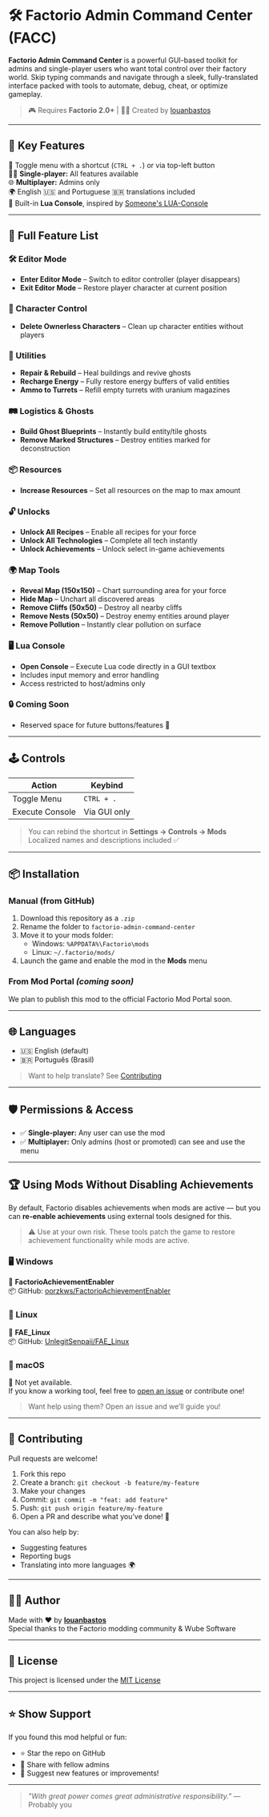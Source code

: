 # 🛠️ Factorio Admin Command Center (FACC)

**Factorio Admin Command Center** is a powerful GUI-based toolkit for admins and single-player users who want total control over their factory world. Skip typing commands and navigate through a sleek, fully-translated interface packed with tools to automate, debug, cheat, or optimize gameplay.

> 🎮 Requires **Factorio 2.0+** | 👨‍💻 Created by [louanbastos](https://github.com/loadsec)

---

## 🚀 Key Features

🔘 Toggle menu with a shortcut (`CTRL + .`) or via top-left button  
🧑‍💻 **Single-player:** All features available  
🌐 **Multiplayer:** Admins only  
🌍 English 🇺🇸 and Portuguese 🇧🇷 translations included  
🧠 Built-in **Lua Console**, inspired by [Someone's LUA-Console](https://mods.factorio.com/mod/some-luaconsole)

---

## 🧩 Full Feature List

### 🛠️ Editor Mode

- **Enter Editor Mode** – Switch to editor controller (player disappears)
- **Exit Editor Mode** – Restore player character at current position

### 🧍 Character Control

- **Delete Ownerless Characters** – Clean up character entities without players

### 🧰 Utilities

- **Repair & Rebuild** – Heal buildings and revive ghosts
- **Recharge Energy** – Fully restore energy buffers of valid entities
- **Ammo to Turrets** – Refill empty turrets with uranium magazines

### 🛤️ Logistics & Ghosts

- **Build Ghost Blueprints** – Instantly build entity/tile ghosts
- **Remove Marked Structures** – Destroy entities marked for deconstruction

### 📦 Resources

- **Increase Resources** – Set all resources on the map to max amount

### 🔓 Unlocks

- **Unlock All Recipes** – Enable all recipes for your force
- **Unlock All Technologies** – Complete all tech instantly
- **Unlock Achievements** – Unlock select in-game achievements

### 🌍 Map Tools

- **Reveal Map (150x150)** – Chart surrounding area for your force
- **Hide Map** – Unchart all discovered areas
- **Remove Cliffs (50x50)** – Destroy all nearby cliffs
- **Remove Nests (50x50)** – Destroy enemy entities around player
- **Remove Pollution** – Instantly clear pollution on surface

### 🖥️ Lua Console

- **Open Console** – Execute Lua code directly in a GUI textbox
- Includes input memory and error handling
- Access restricted to host/admins only

### 🔒 Coming Soon

- Reserved space for future buttons/features 🚧

---

## 🕹️ Controls

| Action          | Keybind      |
| --------------- | ------------ |
| Toggle Menu     | `CTRL + .`   |
| Execute Console | Via GUI only |

> You can rebind the shortcut in **Settings → Controls → Mods**  
> Localized names and descriptions included ✅

---

## 📦 Installation

### Manual (from GitHub)

1. Download this repository as a `.zip`
2. Rename the folder to `factorio-admin-command-center`
3. Move it to your mods folder:
   - Windows: `%APPDATA%\Factorio\mods`
   - Linux: `~/.factorio/mods/`
4. Launch the game and enable the mod in the **Mods** menu

### From Mod Portal _(coming soon)_

We plan to publish this mod to the official Factorio Mod Portal soon.

---

## 🌐 Languages

- 🇺🇸 English (default)
- 🇧🇷 Português (Brasil)

> Want to help translate? See [Contributing](#-contributing)

---

## 🛡️ Permissions & Access

- ✅ **Single-player:** Any user can use the mod
- ✅ **Multiplayer:** Only admins (host or promoted) can see and use the menu

---

## 🏆 Using Mods Without Disabling Achievements

By default, Factorio disables achievements when mods are active — but you can **re-enable achievements** using external tools designed for this.

> ⚠️ Use at your own risk. These tools patch the game to restore achievement functionality while mods are active.

### 🖥️ Windows

🔗 **FactorioAchievementEnabler**  
📦 GitHub: [oorzkws/FactorioAchievementEnabler](https://github.com/oorzkws/FactorioAchievementEnabler)

### 🐧 Linux

🔗 **FAE_Linux**  
📦 GitHub: [UnlegitSenpaii/FAE_Linux](https://github.com/UnlegitSenpaii/FAE_Linux)

### 🍎 macOS

🚫 Not yet available.  
If you know a working tool, feel free to [open an issue](https://github.com/loadsec/factorio-admin-command-center/issues) or contribute one!

> Want help using them? Open an issue and we’ll guide you!

---

## 🤝 Contributing

Pull requests are welcome!

1. Fork this repo
2. Create a branch: `git checkout -b feature/my-feature`
3. Make your changes
4. Commit: `git commit -m "feat: add feature"`
5. Push: `git push origin feature/my-feature`
6. Open a PR and describe what you’ve done! 💬

You can also help by:

- Suggesting features
- Reporting bugs
- Translating into more languages 🌍

---

## 👨‍💻 Author

Made with ❤️ by **[louanbastos](https://github.com/loadsec)**  
Special thanks to the Factorio modding community & Wube Software

---

## 📄 License

This project is licensed under the [MIT License](LICENSE)

---

## ⭐ Show Support

If you found this mod helpful or fun:

- ⭐ Star the repo on GitHub
- 💬 Share with fellow admins
- 🧠 Suggest new features or improvements!

---

> _"With great power comes great administrative responsibility."_ — Probably you

